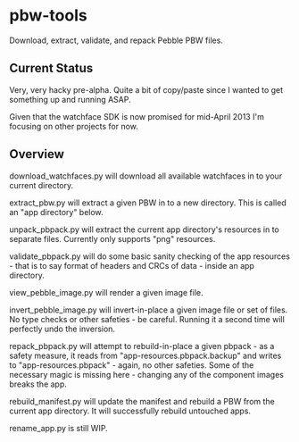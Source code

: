 pbw-tools
=========

Download, extract, validate, and repack Pebble PBW files.

Current Status
--------------

Very, very hacky pre-alpha. Quite a bit of copy/paste since I wanted to get something up and running ASAP.

Given that the watchface SDK is now promised for mid-April 2013 I'm focusing on other projects for now.

Overview
--------

download_watchfaces.py will download all available watchfaces in to your current directory.

extract_pbw.py will extract a given PBW in to a new directory. This is called an "app directory" below.

unpack_pbpack.py will extract the current app directory's resources in to separate files. Currently only supports "png" resources.

validate_pbpack.py will do some basic sanity checking of the app resources - that is to say format of headers and CRCs of data - inside an app directory.

view_pebble_image.py will render a given image file.

invert_pebble_image.py will invert-in-place a given image file or set of files. No type checks or other safeties - be careful. Running it a second time will perfectly undo the inversion.

repack_pbpack.py will attempt to rebuild-in-place a given pbpack - as a safety measure, it reads from "app-resources.pbpack.backup" and writes to "app-resources.pbpack" - again, no other safeties. Some of the necessary magic is missing here - changing any of the component images breaks the app.

rebuild_manifest.py will update the manifest and rebuild a PBW from the current app directory. It will successfully rebuild untouched apps.

rename_app.py is still WIP.